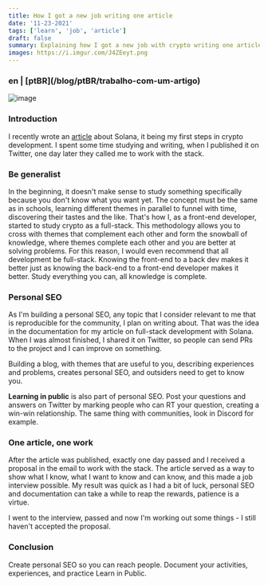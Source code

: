 ```yaml
---
title: How I got a new job writing one article
date: '11-23-2021'
tags: ['learn', 'job', 'article']
draft: false
summary: Explaining how I got a new job with crypto writing one article about what I learning.
images: https://i.imgur.com/J4ZEeyt.png
---
```


<h3>en | [ptBR](/blog/ptBR/trabalho-com-um-artigo)</h3>

![image](https://i.imgur.com/J4ZEeyt.png)

### Introduction

I recently wrote an [article](/blog/fullstack-development-solana) about Solana, it being my first steps in crypto development. I spent some time studying and writing, when I published it on Twitter, one day later they called me to work with the stack.

### Be generalist

In the beginning, it doesn't make sense to study something specifically because you don't know what you want yet. The concept must be the same as in schools, learning different themes in parallel to funnel with time, discovering their tastes and the like. That's how I, as a front-end developer, started to study crypto as a full-stack. This methodology allows you to cross with themes that complement each other and form the snowball of knowledge, where themes complete each other and you are better at solving problems. For this reason, I would even recommend that all development be full-stack. Knowing the front-end to a back dev makes it better just as knowing the back-end to a front-end developer makes it better. Study everything you can, all knowledge is complete.

### Personal SEO

As I'm building a personal SEO, any topic that I consider relevant to me that is reproducible for the community, I plan on writing about. That was the idea in the documentation for my article on full-stack development with Solana. When I was almost finished, I shared it on Twitter, so people can send PRs to the project and I can improve on something.

Building a blog, with themes that are useful to you, describing experiences and problems, creates personal SEO, and outsiders need to get to know you.

**Learning in public** is also part of personal SEO. Post your questions and answers on Twitter by marking people who can RT your question, creating a win-win relationship. The same thing with communities, look in Discord for example.

### One article, one work

After the article was published, exactly one day passed and I received a proposal in the email to work with the stack. The article served as a way to show what I know, what I want to know and can know, and this made a job interview possible. My result was quick as I had a bit of luck, personal SEO and documentation can take a while to reap the rewards, patience is a virtue.

I went to the interview, passed and now I'm working out some things - I still haven't accepted the proposal.

### Conclusion

Create personal SEO so you can reach people. Document your activities, experiences, and practice Learn in Public.
